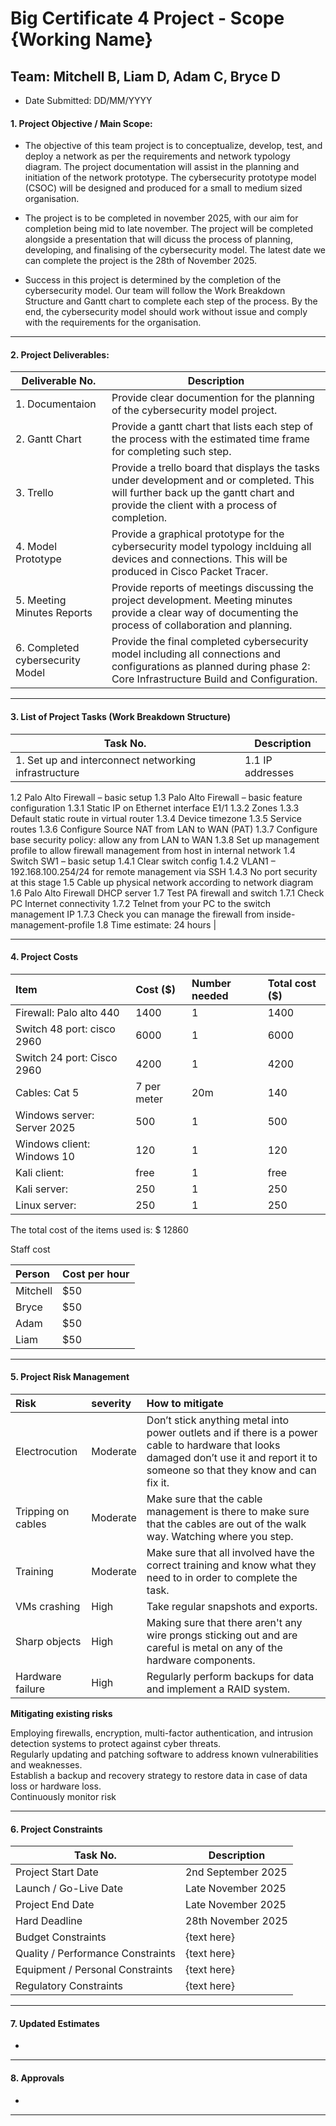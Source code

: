 # Big Certificate 4 Project - Scope {Working Name}
## Team: Mitchell B, Liam D, Adam C, Bryce D
* Date Submitted: DD/MM/YYYY


#### 1. Project Objective / Main Scope:
* The objective of this team project is to conceptualize, develop, test, and deploy a network as per the requirements and network typology diagram. The project documentation will assist in the planning and initiation of the network prototype. The cybersecurity prototype model (CSOC) will be designed and produced for a small to medium sized organisation. 

* The project is to be completed in november 2025, with our aim for completion being mid to late november. The project will be completed alongside a presentation that will dicuss the process of planning, developing, and finalising of the cybersecurity model. The latest date we can complete the project is the 28th of November 2025.

* Success in this project is determined by the completion of the cybersecurity model. Our team will follow the Work Breakdown Structure and Gantt chart to complete each step of the process. By the end, the cybersecurity model should work without issue and comply with the requirements for the organisation.

***

#### 2. Project Deliverables:
| Deliverable No. | Description |
| -------- | ------- |
| 1. Documentaion | Provide clear documention for the planning of the cybersecurity model project. |
| 2. Gantt Chart | Provide a gantt chart that lists each step of the process with the estimated time frame for completing such step. |
| 3. Trello | Provide a trello board that displays the tasks under development and or completed. This will further back up the gantt chart and provide the client with a process of completion. |
| 4. Model Prototype | Provide a graphical prototype for the cybersecurity model typology inclduing all devices and connections. This will be produced in Cisco Packet Tracer. |
| 5. Meeting Minutes Reports | Provide reports of meetings discussing the project development. Meeting minutes provide a clear way of documenting the process of collaboration and planning. |
| 6. Completed cybersecurity Model | Provide the final completed cybersecurity model including all connections and configurations as planned during phase 2: Core Infrastructure Build and Configuration. |

***

#### 3. List of Project Tasks (Work Breakdown Structure)
| Task No. | Description |
| -------- | ------- |
| 1. Set up and interconnect networking infrastructure | 1.1 IP addresses
1.2 Palo Alto Firewall – basic setup 1.3 Palo Alto Firewall – basic feature configuration
1.3.1 Static IP on Ethernet interface E1/1
1.3.2 Zones
1.3.3 Default static route in virtual router
1.3.4 Device timezone
1.3.5 Service routes
1.3.6 Configure Source NAT from LAN to WAN (PAT)
1.3.7 Configure base security policy: allow any from LAN to WAN
1.3.8 Set up management profile to allow firewall management from host in internal network
1.4 Switch SW1 – basic setup
1.4.1 Clear switch config
1.4.2 VLAN1 – 192.168.100.254/24 for remote management via SSH
1.4.3 No port security at this stage
1.5 Cable up physical network according to network diagram
1.6 Palo Alto Firewall DHCP server
1.7 Test PA firewall and switch
1.7.1 Check PC Internet connectivity
1.7.2 Telnet from your PC to the switch management IP
1.7.3 Check you can manage the firewall from inside-management-profile
1.8 Time estimate: 24 hours |




***

#### 4. Project Costs
| Item | Cost ($) | Number needed | Total cost ($) |
| :---- | :---- | :---- | :---- |
| Firewall:  Palo alto 440 | 1400 | 1 | 1400 |
| Switch 48 port:  cisco 2960 | 6000 | 1 | 6000 |
| Switch 24 port: Cisco 2960 | 4200 | 1 | 4200 |
| Cables: Cat 5 | 7 per meter | 20m | 140 |
| Windows server: Server 2025 | 500 | 1 | 500 |
| Windows client: Windows 10 | 120 | 1 | 120 |
| Kali client:  | free | 1 | free |
| Kali server:  | 250 | 1 | 250 |
| Linux server:  | 250 | 1 | 250 |

The total cost of the items used is:  $ 12860

Staff cost

| Person | Cost per hour |
| :---- | :---- |
| Mitchell | $50 |
| Bryce | $50 |
| Adam | $50 |
| Liam | $50 |

***

#### 5. Project Risk Management
| Risk  | severity | How to mitigate |
| :---- | :---- | :---- |
| Electrocution | Moderate | Don’t stick anything metal into power outlets and if there is a power cable to hardware that looks damaged don’t use it and report it to someone so that they know and can fix it. |
| Tripping on cables | Moderate | Make sure that the cable management is there to make sure that the cables are out of the walk way. Watching where you step. |
| Training | Moderate | Make sure that all involved have the correct training and know what they need to in order to complete the task. |
| VMs crashing | High | Take regular snapshots and exports. |
| Sharp objects | High | Making sure that there aren't any wire prongs sticking out and are careful is metal on any of the hardware components. |
| Hardware failure| High | Regularly perform backups for data and implement a RAID system. |

__Mitigating existing risks__

Employing firewalls, encryption, multi-factor authentication, and intrusion detection systems to protect against cyber threats. <br>
Regularly updating and patching software to address known vulnerabilities and weaknesses.<br>
Establish a backup and recovery strategy to restore data in case of data loss or hardware loss.<br>
Continuously  monitor risk<br>

***

#### 6. Project Constraints
| Task No. | Description |
| -------- | ------- |
| Project Start Date | 2nd September 2025 |
| Launch / Go-Live Date | Late November 2025 |
| Project End Date | Late November 2025 |
| Hard Deadline | 28th November 2025 |
| Budget Constraints | {text here} |
| Quality / Performance Constraints | {text here} |
| Equipment / Personal Constraints | {text here} |
| Regulatory Constraints | {text here} |

***

#### 7. Updated Estimates
* 

***

#### 8. Approvals
* 

***